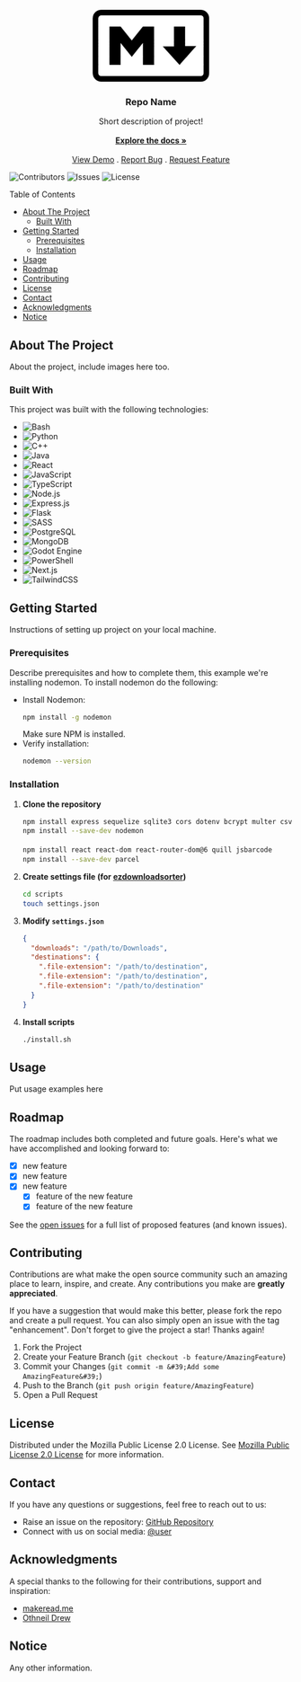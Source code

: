 <br/>
<div align="center">
<a href="https://github.com/user/repo">
<img src=".project-images/project-logo.png" alt="Logo" height="128px">
</a>
<h3 align="center">Repo Name</h3>
<p align="center">
Short description of project!
<br/>
<br/>
<a href="https://github.com/user/repo/wiki"><strong>Explore the docs »</strong></a>
<br/>
<br/>
<a href="https://www.repo.com">View Demo</a> . 
<a href="https://github.com/user/repo/issues/new?labels=bug&amp;template=bug_report.md">Report Bug</a> . 
<a href="https://github.com/user/repo/issues/new?labels=enhancement&amp;&template=feature_request.md">Request Feature</a>
</p>
</div>

![Contributors](https://img.shields.io/github/contributors/user/repo?color=dark-green) ![Issues](https://img.shields.io/github/issues/user/repo) ![License](https://img.shields.io/github/license/user/repo)

Table of Contents

- [About The Project](#about-the-project)
  - [Built With](#built-with)
- [Getting Started](#getting-started)
  - [Prerequisites](#prerequisites)
  - [Installation](#installation)
- [Usage](#usage)
- [Roadmap](#roadmap)
- [Contributing](#contributing)
- [License](#license)
- [Contact](#contact)
- [Acknowledgments](#acknowledgments)
- [Notice](#notice)

## About The Project

About the project, include images here too.

### Built With

This project was built with the following technologies:

- <img src="https://img.shields.io/badge/Bash-4EAA25?logo=gnubash&logoColor=fff" alt="Bash" />
- <img src="https://img.shields.io/badge/Python-3776AB?logo=python&logoColor=fff" alt="Python" />
- <img src="https://img.shields.io/badge/C++-%2300599C.svg?logo=c%2B%2B&logoColor=white" alt="C++" />
- <img src="https://img.shields.io/badge/Java-%23ED8B00.svg?logo=openjdk&logoColor=white" alt="Java" />
- <img src="https://img.shields.io/badge/React-%2320232a.svg?logo=react&logoColor=%2361DAFB" alt="React" />
- <img src="https://img.shields.io/badge/JavaScript-F7DF1E?logo=javascript&logoColor=000" alt="JavaScript" />
- <img src="https://img.shields.io/badge/TypeScript-3178C6?logo=typescript&logoColor=fff" alt="TypeScript" />
- <img src="https://img.shields.io/badge/Node.js-6DA55F?logo=node.js&logoColor=white" alt="Node.js" />
- <img src="https://img.shields.io/badge/Express.js-%23404d59.svg?logo=express&logoColor=%2361DAFB" alt="Express.js" />
- <img src="https://img.shields.io/badge/Flask-000?logo=flask&logoColor=fff" alt="Flask" />
- <img src="https://img.shields.io/badge/Sass-C69?logo=sass&logoColor=fff" alt="SASS" />
- <img src="https://img.shields.io/badge/Postgres-%23316192.svg?logo=postgresql&logoColor=white" alt="PostgreSQL" />
- <img src="https://img.shields.io/badge/MongoDB-%234ea94b.svg?logo=mongodb&logoColor=white" alt="MongoDB" />
- <img src="https://img.shields.io/badge/Godot-%23FFFFFF.svg?logo=godot-engine" alt="Godot Engine" />
- <img src="https://img.shields.io/badge/PowerShell-003B57?style=flat&logo=gnome-terminal&logoColor=white" alt="PowerShell" />
- <img src="https://img.shields.io/badge/Next.js-black?logo=next.js&logoColor=white" alt="Next.js" />
- <img src="https://img.shields.io/badge/Tailwind%20CSS-%2338B2AC.svg?logo=tailwind-css&logoColor=white" alt="TailwindCSS" />

## Getting Started

Instructions of setting up project on your local machine.

### Prerequisites

Describe prerequisites and how to complete them, this example we're installing nodemon. To install nodemon do the following:

- Install Nodemon:
  ```sh
  npm install -g nodemon
  ```
  Make sure NPM is installed.
- Verify installation:
  ```sh
  nodemon --version
  ```

### Installation

1. **Clone the repository**

   ```sh
   npm install express sequelize sqlite3 cors dotenv bcrypt multer csv-parse ag-grid-react
   npm install --save-dev nodemon

   npm install react react-dom react-router-dom@6 quill jsbarcode
   npm install --save-dev parcel
   ```

1. **Create settings file (for [ezdownloadsorter](https://github.com/venoblin/download-file-sorter))**

   ```sh
   cd scripts
   touch settings.json
   ```

1. **Modify `settings.json`**

   ```json
   {
     "downloads": "/path/to/Downloads",
     "destinations": {
       ".file-extension": "/path/to/destination",
       ".file-extension": "/path/to/destination",
       ".file-extension": "/path/to/destination"
     }
   }
   ```

1. **Install scripts**
   ```sh
   ./install.sh
   ```

## Usage

Put usage examples here

## Roadmap

The roadmap includes both completed and future goals. Here's what we have accomplished and looking forward to:

- [x] new feature
- [x] new feature
- [x] new feature
  - [x] feature of the new feature
  - [x] feature of the new feature

See the [open issues](https://github.com/user/repo/issues) for a full list of proposed features (and known issues).

## Contributing

Contributions are what make the open source community such an amazing place to learn, inspire, and create. Any contributions you make are **greatly appreciated**.

If you have a suggestion that would make this better, please fork the repo and create a pull request. You can also simply open an issue with the tag &quot;enhancement&quot;.
Don&#39;t forget to give the project a star! Thanks again!

1. Fork the Project
2. Create your Feature Branch (`git checkout -b feature/AmazingFeature`)
3. Commit your Changes (`git commit -m &#39;Add some AmazingFeature&#39;`)
4. Push to the Branch (`git push origin feature/AmazingFeature`)
5. Open a Pull Request

## License

Distributed under the Mozilla Public License 2.0 License. See [Mozilla Public License 2.0 License](https://github.com/user/repo/LICENSE.md) for more information.

## Contact

If you have any questions or suggestions, feel free to reach out to us:

- Raise an issue on the repository: [GitHub Repository](https://github.com/user/repo)
- Connect with us on social media: [@user](https://socialmedia.com/user)

## Acknowledgments

A special thanks to the following for their contributions, support and inspiration:

- [makeread.me](https://github.com/ShaanCoding/makeread.me)
- [Othneil Drew](https://github.com/othneildrew/Best-README-Template)

## Notice

Any other information.
